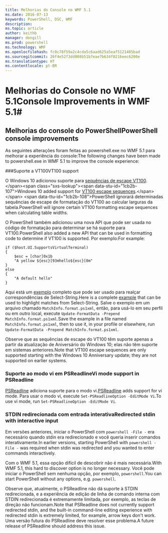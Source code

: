 ```yaml
---
title: Melhorias do Console no WMF 5.1
ms.date: 2016-07-13
keywords: PowerShell, DSC, WMF
description: 
ms.topic: article
author: keithb
manager: dongill
ms.prod: powershell
ms.technology: WMF
ms.openlocfilehash: fc0c78f59a2c4cda5c6aad625a5eaf5121485bad
ms.sourcegitcommit: 26f4e52f3dd008b51b7eae7b634f0216eec6200e
ms.translationtype: HT
ms.contentlocale: pt-BR
---
```

# <a name="console-improvements-in-wmf-51"></a><span data-ttu-id="1cb2b-103">Melhorias do Console no WMF 5.1</span><span class="sxs-lookup"><span data-stu-id="1cb2b-103">Console Improvements in WMF 5.1</span></span>#

## <a name="powershell-console-improvements"></a><span data-ttu-id="1cb2b-104">Melhorias do console do PowerShell</span><span class="sxs-lookup"><span data-stu-id="1cb2b-104">PowerShell console improvements</span></span>

<span data-ttu-id="1cb2b-105">As seguintes alterações foram feitas ao powershell.exe no WMF 5.1 para melhorar a experiência do console:</span><span class="sxs-lookup"><span data-stu-id="1cb2b-105">The following changes have been made to powershell.exe in WMF 5.1 to improve the console experience:</span></span>

###<a name="vt100-support"></a><span data-ttu-id="1cb2b-106">Suporte a VT100</span><span class="sxs-lookup"><span data-stu-id="1cb2b-106">VT100 support</span></span>

<span data-ttu-id="1cb2b-107">O Windows 10 adicionou suporte para [sequências de escape VT100](https://msdn.microsoft.com/en-us/library/windows/desktop/mt638032(v=vs.85).aspx).</span><span class="sxs-lookup"><span data-stu-id="1cb2b-107">Windows 10 added support for [VT100 escape sequences](https://msdn.microsoft.com/en-us/library/windows/desktop/mt638032(v=vs.85).aspx).</span></span>
<span data-ttu-id="1cb2b-108">PowerShell ignorará determinadas sequências de escape de formatação do VT100 ao calcular larguras da tabela.</span><span class="sxs-lookup"><span data-stu-id="1cb2b-108">PowerShell will ignore certain VT100 formatting escape sequences when calculating table widths.</span></span>

<span data-ttu-id="1cb2b-109">O PowerShell também adicionou uma nova API que pode ser usada no código de formatação para determinar se há suporte para VT100.</span><span class="sxs-lookup"><span data-stu-id="1cb2b-109">PowerShell also added a new API that can be used in formatting code to determine if VT100 is supported.</span></span> <span data-ttu-id="1cb2b-110">Por exemplo:</span><span class="sxs-lookup"><span data-stu-id="1cb2b-110">For example:</span></span>

```
if ($host.UI.SupportsVirtualTerminal)
{
    $esc = [char]0x1b
    "A yellow ${esc}[93mhello${esc}[0m"
}
else
{
    "A default hello"
}
```
<span data-ttu-id="1cb2b-111">Aqui está um [exemplo](https://gist.github.com/lzybkr/dcb973dccd54900b67783c48083c28f7) completo que pode ser usado para realçar correspondências de Select-String.</span><span class="sxs-lookup"><span data-stu-id="1cb2b-111">Here is a complete [example](https://gist.github.com/lzybkr/dcb973dccd54900b67783c48083c28f7) that can be used to highlight matches from Select-String.</span></span>
<span data-ttu-id="1cb2b-112">Salve o exemplo em um arquivo chamado `MatchInfo.format.ps1xml`, então, para usá-lo em seu perfil ou em outro local, execute `Update-FormatData -Prepend MatchInfo.format.ps1xml`.</span><span class="sxs-lookup"><span data-stu-id="1cb2b-112">Save the example in a file named `MatchInfo.format.ps1xml`, then to use it, in your profile or elsewhere, run `Update-FormatData -Prepend MatchInfo.format.ps1xml`.</span></span>

<span data-ttu-id="1cb2b-113">Observe que as sequências de escape do VT100 têm suporte apenas a partir da atualização de Aniversário do Windows 10; elas não têm suporte em sistemas anteriores.</span><span class="sxs-lookup"><span data-stu-id="1cb2b-113">Note that VT100 escape sequences are only supported starting with the Windows 10 Anniversary update; they are not supported on earlier systems.</span></span>   

### <a name="vi-mode-support-in-psreadline"></a><span data-ttu-id="1cb2b-114">Suporte ao modo vi em PSReadline</span><span class="sxs-lookup"><span data-stu-id="1cb2b-114">Vi mode support in PSReadline</span></span>

<span data-ttu-id="1cb2b-115">[PSReadline](https://github.com/lzybkr/PSReadLine) adiciona suporte para o modo vi.</span><span class="sxs-lookup"><span data-stu-id="1cb2b-115">[PSReadline](https://github.com/lzybkr/PSReadLine) adds support for vi mode.</span></span> <span data-ttu-id="1cb2b-116">Para usar o modo vi, execute `Set-PSReadlineOption -EditMode Vi`.</span><span class="sxs-lookup"><span data-stu-id="1cb2b-116">To use vi mode, run `Set-PSReadlineOption -EditMode Vi`.</span></span>

### <a name="redirected-stdin-with-interactive-input"></a><span data-ttu-id="1cb2b-117">STDIN redirecionada com entrada interativa</span><span class="sxs-lookup"><span data-stu-id="1cb2b-117">Redirected stdin with interactive input</span></span> 

<span data-ttu-id="1cb2b-118">Em versões anteriores, iniciar o PowerShell com `powershell -File -` era necessário quando stdin era redirecionado e você queria inserir comandos interativamente.</span><span class="sxs-lookup"><span data-stu-id="1cb2b-118">In earlier versions, starting PowerShell with `powershell -File -` was required when stdin was redirected and you wanted to enter commands interactively.</span></span>

<span data-ttu-id="1cb2b-119">Com o WMF 5.1, essa opção difícil de descobrir não é mais necessária.</span><span class="sxs-lookup"><span data-stu-id="1cb2b-119">With WMF 5.1, this hard to discover option is no longer necessary.</span></span> <span data-ttu-id="1cb2b-120">Você pode iniciar o PowerShell sem nenhuma opção, por exemplo, `powershell`.</span><span class="sxs-lookup"><span data-stu-id="1cb2b-120">You can start PowerShell without any options, e.g. `powershell`.</span></span>

<span data-ttu-id="1cb2b-121">Observe que, atualmente, o PSReadline não dá suporte à STDIN redirecionada, e a experiência de edição de linha de comando interna com STDIN redirecionada é extremamente limitada, por exemplo, as teclas de direção não funcionam.</span><span class="sxs-lookup"><span data-stu-id="1cb2b-121">Note that PSReadline does not currently support redirected stdin, and the built-in command-line editing experience with redirected stdin is extremely limited, for example, arrow keys don't work.</span></span> <span data-ttu-id="1cb2b-122">Uma versão futura do PSReadline deve resolver esse problema.</span><span class="sxs-lookup"><span data-stu-id="1cb2b-122">A future release of PSReadline should address this issue.</span></span>   
